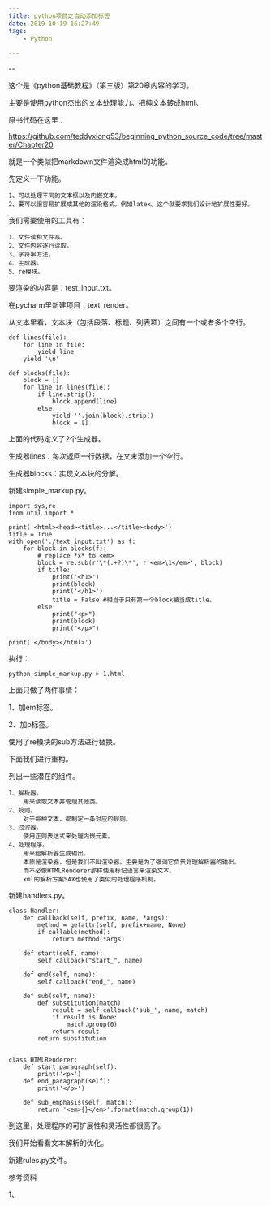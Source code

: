 ```yaml
---
title: python项目之自动添加标签
date: 2019-10-19 16:27:49
tags:
	- Python

---
```


--

这个是《python基础教程》（第三版）第20章内容的学习。

主要是使用python杰出的文本处理能力。把纯文本转成html。

原书代码在这里：

https://github.com/teddyxiong53/beginning_python_source_code/tree/master/Chapter20

就是一个类似把markdown文件渲染成html的功能。

先定义一下功能。

```
1、可以处理不同的文本框以及内嵌文本。
2、要可以很容易扩展成其他的渲染格式。例如latex。这个就要求我们设计地扩展性要好。
```

我们需要使用的工具有：

````
1、文件读和文件写。
2、文件内容逐行读取。
3、字符串方法。
4、生成器。
5、re模块。
````

要渲染的内容是：test_input.txt。

在pycharm里新建项目：text_render。

从文本里看，文本块（包括段落、标题、列表项）之间有一个或者多个空行。

```
def lines(file):
    for line in file:
        yield line
    yield '\n'

def blocks(file):
    block = []
    for line in lines(file):
        if line.strip():
            block.append(line)
        else:
            yield ''.join(block).strip()
            block = []
```

上面的代码定义了2个生成器。

生成器lines：每次返回一行数据，在文末添加一个空行。

生成器blocks：实现文本块的分解。

新建simple_markup.py。

```
import sys,re
from util import *

print('<html><head><title>...</title><body>')
title = True
with open('./text_input.txt') as f:
    for block in blocks(f):
        # replace *x* to <em>
        block = re.sub(r'\*(.+?)\*', r'<em>\1</em>', block)
        if title:
            print('<h1>')
            print(block)
            print('</h1>')
            title = False #相当于只有第一个block被当成title。
        else:
            print("<p>")
            print(block)
            print("</p>")

print('</body></html>')
```

执行：

```
python simple_markup.py > 1.html
```

上面只做了两件事情：

1、加em标签。

2、加p标签。

使用了re模块的sub方法进行替换。

下面我们进行重构。

列出一些潜在的组件。

```
1、解析器。
	用来读取文本并管理其他类。
2、规则。
	对于每种文本，都制定一条对应的规则。
3、过滤器。
	使用正则表达式来处理内嵌元素。
4、处理程序。
	用来给解析器生成输出。
	本质是渲染器，但是我们不叫渲染器。主要是为了强调它负责处理解析器的输出。
	而不必像HTMLRenderer那样使用标记语言来渲染文本。
	xml的解析方案SAX也使用了类似的处理程序机制。
```

新建handlers.py。

````
class Handler:
    def callback(self, prefix, name, *args):
        method = getattr(self, prefix+name, None)
        if callable(method):
            return method(*args)

    def start(self, name):
        self.callback("start_", name)

    def end(self, name):
        self.callback("end_", name)

    def sub(self, name):
        def substitution(match):
            result = self.callback('sub_', name, match)
            if result is None:
                match.group(0)
            return result
        return substitution


class HTMLRenderer:
    def start_paragraph(self):
        print('<p>')
    def end_paragraph(self):
        print('</p>')

    def sub_emphasis(self, match):
        return '<em>{}</em>'.format(match.group(1))
````

到这里，处理程序的可扩展性和灵活性都很高了。

我们开始看看文本解析的优化。

新建rules.py文件。





参考资料

1、

